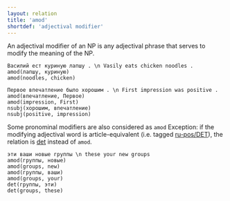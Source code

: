 ```yaml
---
layout: relation
title: 'amod'
shortdef: 'adjectival modifier'
---
```


An adjectival modifier of an NP is any adjectival phrase that serves to modify the meaning of the NP.

~~~ sdparse
Василий ест куриную лапшу . \n Vasily eats chicken noodles .
amod(лапшу, куриную)
amod(noodles, chicken)
~~~

~~~ sdparse
Первое впечатление было хорошим . \n First impression was positive .
amod(впечатление, Первое)
amod(impression, First)
nsubj(хорошим, впечатление)
nsubj(positive, impression)
~~~
Some pronominal modifiers are also considered as `amod`
Exception: if the modifying adjectival word is article-equivalent (i.e. tagged [ru-pos/DET]()), the relation is [det]() instead of `amod`.

~~~ sdparse
эти ваши новые группы \n these your new groups
amod(группы, новые)
amod(groups, new)
amod(группы, ваши)
amod(groups, your)
det(группы, эти)
det(groups, these)
~~~
